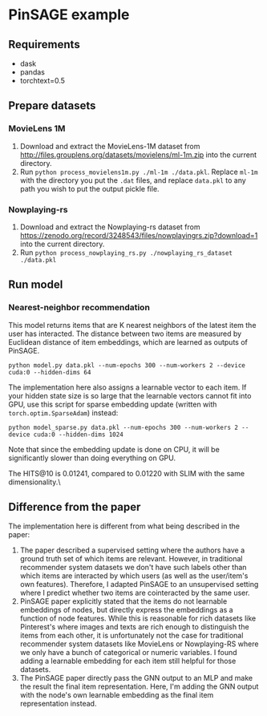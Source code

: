 # PinSAGE example

## Requirements

- dask
- pandas
- torchtext=0.5

## Prepare datasets

### MovieLens 1M

1. Download and extract the MovieLens-1M dataset from http://files.grouplens.org/datasets/movielens/ml-1m.zip
   into the current directory.
2. Run `python process_movielens1m.py ./ml-1m ./data.pkl`.
   Replace `ml-1m` with the directory you put the `.dat` files, and replace `data.pkl` to
   any path you wish to put the output pickle file.

### Nowplaying-rs

1. Download and extract the Nowplaying-rs dataset from https://zenodo.org/record/3248543/files/nowplayingrs.zip?download=1
   into the current directory.
2. Run `python process_nowplaying_rs.py ./nowplaying_rs_dataset ./data.pkl`

## Run model

### Nearest-neighbor recommendation

This model returns items that are K nearest neighbors of the latest item the user has
interacted.  The distance between two items are measured by Euclidean distance of
item embeddings, which are learned as outputs of PinSAGE.

```
python model.py data.pkl --num-epochs 300 --num-workers 2 --device cuda:0 --hidden-dims 64
```

The implementation here also assigns a learnable vector to each item.  If your hidden
state size is so large that the learnable vectors cannot fit into GPU, use this script
for sparse embedding update (written with `torch.optim.SparseAdam`) instead:


```
python model_sparse.py data.pkl --num-epochs 300 --num-workers 2 --device cuda:0 --hidden-dims 1024
```

Note that since the embedding update is done on CPU, it will be significantly slower than doing
everything on GPU.

The HITS@10 is 0.01241, compared to 0.01220 with SLIM with the same dimensionality.\

## Difference from the paper

The implementation here is different from what being described in the paper:

1. The paper described a supervised setting where the authors have a ground truth set of which items are
   relevant.  However, in traditional recommender system datasets we don't have such labels other than
   which items are interacted by which users (as well as the user/item's own features).  Therefore, I
   adapted PinSAGE to an unsupervised setting where I predict whether two items are cointeracted by the
   same user.
2. PinSAGE paper explicitly stated that the items do not learnable embeddings of nodes, but directly
   express the embeddings as a function of node features.  While this is reasonable for rich datasets like
   Pinterest's where images and texts are rich enough to distinguish the items from each other, it is
   unfortunately not the case for traditional recommender system datasets like MovieLens or Nowplaying-RS
   where we only have a bunch of categorical or numeric variables.  I found adding a learnable embedding
   for each item still helpful for those datasets.
3. The PinSAGE paper directly pass the GNN output to an MLP and make the result the final item
   representation.  Here, I'm adding the GNN output with the node's own learnable embedding as
   the final item representation instead.
